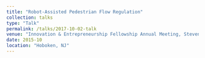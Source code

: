 ```yaml
---
title: "Robot-Assisted Pedestrian Flow Regulation" 
collection: talks
type: "Talk"
permalink: /talks/2017-10-02-talk
venue: "Innovation & Entrepreneurship Fellowship Annual Meeting, Stevens Institute of Technology"
date: 2015-10
location: "Hoboken, NJ"
---
```

